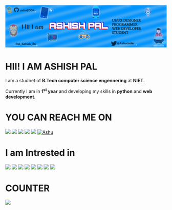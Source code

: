 <img src="https://github.com/ashu20004/ashu20004/blob/main/images/Frame%202.png">
<h1>HII! I AM ASHISH PAL </h1>  

I am a studnet of **B.Tech computer science engennering** at **NIET**.  

Currently I am in **1<sup>st</sup> year** and developing my skills in **python** and **web development**.  



# YOU CAN REACH ME ON  
[![](https://img.shields.io/badge/GitHub-100000?style=for-the-badge&logo=github&logoColor=white)](https://github.com/ashu20004)
[![](https://img.shields.io/badge/Instagram-E4405F?style=for-the-badge&logo=instagram&logoColor=white)](https://www.instagram.com/pal_sahab_86/)
[![](https://img.shields.io/badge/Telegram-2CA5E0?style=for-the-badge&logo=telegram&logoColor=white)](https://t.me/pal_sahab_86)
[![](https://img.shields.io/badge/Facebook-1877F2?style=for-the-badge&logo=facebook&logoColor=white)](https://www.facebook.com/profile.php?id=100025714023794)
[![](https://img.shields.io/badge/LinkedIn-0077B5?style=for-the-badge&logo=linkedin&logoColor=white)](https://www.linkedin.com/in/ashish-pal-5725a6257/)
[![Ashu](https://img.shields.io/badge/Twitter-1DA1F2?style=for-the-badge&logo=twitter&logoColor=white)](https://twitter.com/Ashucoder)


# I am Intrested in 
[![](https://img.shields.io/badge/Python-3776AB?style=for-the-badge&logo=python&logoColor=white)]()
[![](https://img.shields.io/badge/HTML5-E34F26?style=for-the-badge&logo=html5&logoColor=white)]()
[![](https://img.shields.io/badge/CSS3-1572B6?style=for-the-badge&logo=css3&logoColor=white)]()
[![](https://img.shields.io/badge/JavaScript-F7DF1E?style=for-the-badge&logo=javascript&logoColor=black)]()
[![](https://img.shields.io/badge/C-00599C?style=for-the-badge&logo=c&logoColor=white)]()
[![](https://img.shields.io/badge/Java-ED8B00?style=for-the-badge&logo=java&logoColor=white)]()
[![](https://img.shields.io/badge/Android-3DDC84?style=for-the-badge&logo=android&logoColor=white)]()
[![](https://img.shields.io/badge/iOS-000000?style=for-the-badge&logo=ios&logoColor=white)]()

# COUNTER
[![](https://komarev.com/ghpvc/?username=ashu20004&color=blueviolet&style=for-the-badge&label=PROFILE+VIEWS)]()
